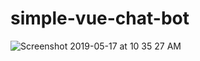 # simple-vue-chat-bot
![Screenshot 2019-05-17 at 10 35 27 AM](https://user-images.githubusercontent.com/34762800/57919075-fbb35080-788f-11e9-859e-aa0531d08c83.png)
